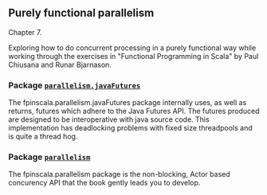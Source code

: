 ## Purely functional parallelism

Chapter 7.

Exploring how to do concurrent processing in a purely functional way
while working through the exercises in "Functional Programming in Scala"
by Paul Chiusana and Runar Bjarnason.

### Package [`parallelism.javaFutures`](parallelismJavaFutures.md)
The fpinscala.parallelism.javaFutures package internally uses, as well as
returns, futures which adhere to the Java Futures API.  The futures produced
are designed to be interoperative with java source code.  This implementation
has deadlocking problems with fixed size threadpools and is quite a thread hog.

### Package [`parallelism`](parallelism.md)
The fpinscala.parallelism package is the non-blocking, Actor based concurency
API that the book gently leads you to develop.

